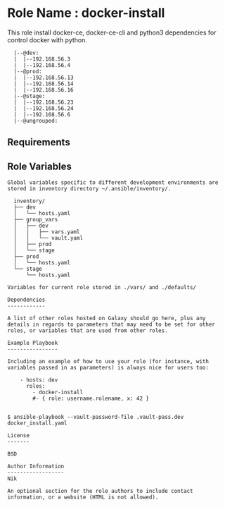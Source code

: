 Role Name : docker-install
=========
This role install docker-ce, docker-ce-cli and python3 dependencies for control docker with python.
```@all:
  |--@dev:
  |  |--192.168.56.3
  |  |--192.168.56.4
  |--@prod:
  |  |--192.168.56.13
  |  |--192.168.56.14
  |  |--192.168.56.16
  |--@stage:
  |  |--192.168.56.23
  |  |--192.168.56.24
  |  |--192.168.56.6
  |--@ungrouped:
```
Requirements
------------


Role Variables
--------------
```
Global variables specific to different development environments are stored in inventory directory ~/.ansible/inventory/.
```
      inventory/
      ├── dev
      │   └── hosts.yaml
      ├── group_vars
      │   ├── dev
      │   │   ├── vars.yaml
      │   │   └── vault.yaml
      │   ├── prod
      │   └── stage
      ├── prod
      │   └── hosts.yaml
      └── stage
          └── hosts.yaml
```
Variables for current role stored in ./vars/ and ./defaults/

Dependencies
------------

A list of other roles hosted on Galaxy should go here, plus any details in regards to parameters that may need to be set for other roles, or variables that are used from other roles.

Example Playbook
----------------

Including an example of how to use your role (for instance, with variables passed in as parameters) is always nice for users too:

    - hosts: dev
      roles:
        - docker-install
        #- { role: username.rolename, x: 42 }


$ ansible-playbook --vault-password-file .vault-pass.dev docker_install.yaml

License
-------

BSD

Author Information
------------------
Nik 

An optional section for the role authors to include contact information, or a website (HTML is not allowed).
